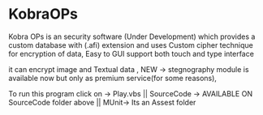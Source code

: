 # KobraOPs
Kobra OPs is an security software (Under Development) 
which provides a custom database with (.afi) extension
and uses Custom cipher technique for encryption of data,
Easy to GUI support both touch and type interface

it can encrypt image and Textual data , 
NEW -> stegnography module is available now but only as premium service(for some reasons),

To run this program click on ->  Play.vbs ||
SourceCode -> AVAILABLE ON SourceCode folder above ||
MUnit-> Its an Assest folder

